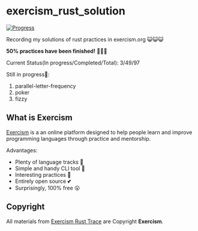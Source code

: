# exercism_rust_solution

[![Progress](https://img.shields.io/badge/Progress-50%25-brightgreen)]()

Recording my solutions of rust practices in exercism.org 😺😺😺

**50% practices have been finished!** 🥳🥳🥳

Current Status(In progress/Completed/Total): 3/49/97

Still in progress👷:

1. parallel-letter-frequency
2. poker
3. fizzy

## What is Exercism

[Exercism](https://exercism.org/tracks/rust) is a an online platform designed to help people learn and improve programming languages through practice and mentorship.

Advantages:
- Plenty of language tracks 🎯
- Simple and handy CLI tool 🧰
- Interesting practices 🥰
- Entirely open source 💕
- Surprisingly, 100% free 😮

## Copyright

All materials from [Exercism Rust Trace](https://exercism.org/tracks/rust) are Copyright **Exercism**.
